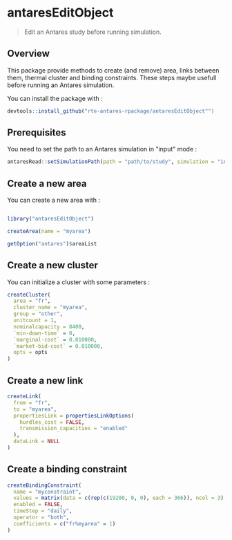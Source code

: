 # antaresEditObject


> Edit an Antares study before running simulation.



## Overview

This package provide methods to create (and remove) area, links between them, thermal cluster and binding constraints.
These steps maybe usefull before running an Antares simulation.

You can install the package with :

```r
devtools::install_github("rte-antares-rpackage/antaresEditObject"")
```



## Prerequisites

You need to set the path to an Antares simulation in "input" mode :

```r
antaresRead::setSimulationPath(path = "path/to/study", simulation = "input")
```


## Create a new area

You can create a new area with :

```r

library("antaresEditObject")

createArea(name = "myarea")

getOption("antares")$areaList

```


## Create a new cluster

You can initialize a cluster with some parameters :

```r
createCluster(
  area = "fr", 
  cluster_name = "myarea",
  group = "other",
  unitcount = 1,
  nominalcapacity = 8400,
  `min-down-time` = 0,
  `marginal-cost` = 0.010000,
  `market-bid-cost` = 0.010000,
  opts = opts
)
```


## Create a new link

```r
createLink(
  from = "fr", 
  to = "myarea", 
  propertiesLink = propertiesLinkOptions(
    hurdles_cost = FALSE,
    transmission_capacities = "enabled"
  ), 
  dataLink = NULL
)
```



## Create a binding constraint

```r
createBindingConstraint(
  name = "myconstraint", 
  values = matrix(data = c(rep(c(19200, 0, 0), each = 366)), ncol = 3), 
  enabled = FALSE, 
  timeStep = "daily",
  operator = "both",
  coefficients = c("fr%myarea" = 1)
)
```


